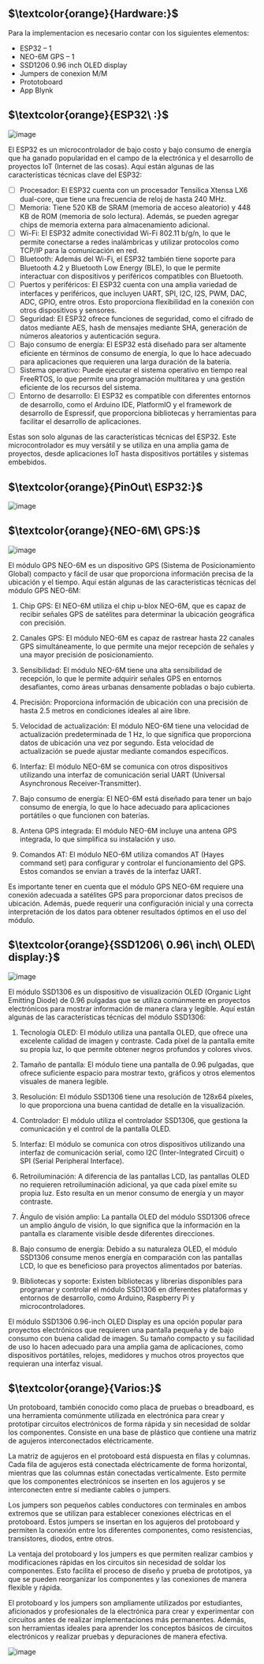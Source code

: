 ## $\textcolor{orange}{Hardware:}$

Para la implementacion es necesario contar con los siguientes elementos:

- ESP32 – 1
- NEO-6M GPS  – 1
- SSD1206 0.96 inch OLED display
- Jumpers de conexion M/M 
- Prototoboard
- App Blynk

## $\textcolor{orange}{ESP32\ :}$

![image](https://github.com/ISPC-TST-ARQUITECTURA-Y-CONECTIVIDAD/tareafinal-grupo-7/assets/46485082/1d508469-7037-4e32-be27-a9b08d579210)

El ESP32 es un microcontrolador de bajo costo y bajo consumo de energía que ha ganado popularidad en el campo de la electrónica y el desarrollo de proyectos IoT (Internet de las cosas). Aquí están algunas de las características técnicas clave del ESP32:

- [ ] Procesador:
      El ESP32 cuenta con un procesador Tensilica Xtensa LX6 dual-core, que tiene una frecuencia de reloj de hasta 240 MHz.
- [ ] Memoria:
       Tiene 520 KB de SRAM (memoria de acceso aleatorio) y 448 KB de ROM (memoria de solo lectura). Además, se pueden agregar chips de memoria externa para almacenamiento adicional.
- [ ] Wi-Fi:
      El ESP32 admite conectividad Wi-Fi 802.11 b/g/n, lo que le permite conectarse a redes inalámbricas y utilizar protocolos como TCP/IP para la comunicación en red.
- [ ] Bluetooth:
      Además del Wi-Fi, el ESP32 también tiene soporte para Bluetooth 4.2 y Bluetooth Low Energy (BLE), lo que le permite interactuar con dispositivos y periféricos compatibles con Bluetooth.
- [ ] Puertos y periféricos:
      El ESP32 cuenta con una amplia variedad de interfaces y periféricos, que incluyen UART, SPI, I2C, I2S, PWM, DAC, ADC, GPIO, entre otros. Esto proporciona flexibilidad en la conexión con otros dispositivos y sensores.
- [ ] Seguridad:
      El ESP32 ofrece funciones de seguridad, como el cifrado de datos mediante AES, hash de mensajes mediante SHA, generación de números aleatorios y autenticación segura.
- [ ] Bajo consumo de energía:
      El ESP32 está diseñado para ser altamente eficiente en términos de consumo de energía, lo que lo hace adecuado para aplicaciones que requieren una larga duración de la batería.
- [ ] Sistema operativo:
      Puede ejecutar el sistema operativo en tiempo real FreeRTOS, lo que permite una programación multitarea y una gestión eficiente de los recursos del sistema.
- [ ] Entorno de desarrollo:
      El ESP32 es compatible con diferentes entornos de desarrollo, como el Arduino IDE, PlatformIO y el framework de desarrollo de Espressif, que proporciona bibliotecas y herramientas para facilitar el desarrollo de aplicaciones.

Estas son solo algunas de las características técnicas del ESP32. Este microcontrolador es muy versátil y se utiliza en una amplia gama de proyectos, desde aplicaciones IoT hasta dispositivos portátiles y sistemas embebidos.



## $\textcolor{orange}{PinOut\ ESP32:}$

![image](https://github.com/ISPC-TST-ARQUITECTURA-Y-CONECTIVIDAD/tareafinal-grupo-7/assets/46485082/493b507b-d568-4ca0-bac7-ba7af67bad54)


## $\textcolor{orange}{NEO-6M\ GPS:}$

![image](https://github.com/ISPC-TST-ARQUITECTURA-Y-CONECTIVIDAD/tareafinal-grupo-7/assets/46485082/b9ec99f9-bdda-4cc6-bcb6-82e269ac4372)

El módulo GPS NEO-6M es un dispositivo GPS (Sistema de Posicionamiento Global) compacto y fácil de usar que proporciona información precisa de la ubicación y el tiempo. Aquí están algunas de las características técnicas del módulo GPS NEO-6M:

1. Chip GPS: El NEO-6M utiliza el chip u-blox NEO-6M, que es capaz de recibir señales GPS de satélites para determinar la ubicación geográfica con precisión.

2. Canales GPS: El módulo NEO-6M es capaz de rastrear hasta 22 canales GPS simultáneamente, lo que permite una mejor recepción de señales y una mayor precisión de posicionamiento.

3. Sensibilidad: El módulo NEO-6M tiene una alta sensibilidad de recepción, lo que le permite adquirir señales GPS en entornos desafiantes, como áreas urbanas densamente pobladas o bajo cubierta.

4. Precisión: Proporciona información de ubicación con una precisión de hasta 2.5 metros en condiciones ideales al aire libre.

5. Velocidad de actualización: El módulo NEO-6M tiene una velocidad de actualización predeterminada de 1 Hz, lo que significa que proporciona datos de ubicación una vez por segundo. Esta velocidad de actualización se puede ajustar mediante comandos específicos.

6. Interfaz: El módulo NEO-6M se comunica con otros dispositivos utilizando una interfaz de comunicación serial UART (Universal Asynchronous Receiver-Transmitter).

7. Bajo consumo de energía: El NEO-6M está diseñado para tener un bajo consumo de energía, lo que lo hace adecuado para aplicaciones portátiles o que funcionen con baterías.

8. Antena GPS integrada: El módulo NEO-6M incluye una antena GPS integrada, lo que simplifica su instalación y uso.

9. Comandos AT: El módulo NEO-6M utiliza comandos AT (Hayes command set) para configurar y controlar el funcionamiento del GPS. Estos comandos se envían a través de la interfaz UART.

Es importante tener en cuenta que el módulo GPS NEO-6M requiere una conexión adecuada a satélites GPS para proporcionar datos precisos de ubicación. Además, puede requerir una configuración inicial y una correcta interpretación de los datos para obtener resultados óptimos en el uso del módulo.




## $\textcolor{orange}{SSD1206\ 0.96\ inch\ OLED\ display:}$


![image](https://github.com/ISPC-TST-ARQUITECTURA-Y-CONECTIVIDAD/tareafinal-grupo-7/assets/46485082/60ce3887-5f1e-4f44-be47-6e880ff925d4)

El módulo SSD1306 es un dispositivo de visualización OLED (Organic Light Emitting Diode) de 0.96 pulgadas que se utiliza comúnmente en proyectos electrónicos para mostrar información de manera clara y legible. Aquí están algunas de las características técnicas del módulo SSD1306:

1. Tecnología OLED: El módulo utiliza una pantalla OLED, que ofrece una excelente calidad de imagen y contraste. Cada píxel de la pantalla emite su propia luz, lo que permite obtener negros profundos y colores vivos.

2. Tamaño de pantalla: El módulo tiene una pantalla de 0.96 pulgadas, que ofrece suficiente espacio para mostrar texto, gráficos y otros elementos visuales de manera legible.

3. Resolución: El módulo SSD1306 tiene una resolución de 128x64 píxeles, lo que proporciona una buena cantidad de detalle en la visualización.

4. Controlador: El módulo utiliza el controlador SSD1306, que gestiona la comunicación y el control de la pantalla OLED.

5. Interfaz: El módulo se comunica con otros dispositivos utilizando una interfaz de comunicación serial, como I2C (Inter-Integrated Circuit) o SPI (Serial Peripheral Interface).

6. Retroiluminación: A diferencia de las pantallas LCD, las pantallas OLED no requieren retroiluminación adicional, ya que cada píxel emite su propia luz. Esto resulta en un menor consumo de energía y un mayor contraste.

7. Ángulo de visión amplio: La pantalla OLED del módulo SSD1306 ofrece un amplio ángulo de visión, lo que significa que la información en la pantalla es claramente visible desde diferentes direcciones.

8. Bajo consumo de energía: Debido a su naturaleza OLED, el módulo SSD1306 consume menos energía en comparación con las pantallas LCD, lo que es beneficioso para proyectos alimentados por baterías.

9. Bibliotecas y soporte: Existen bibliotecas y librerías disponibles para programar y controlar el módulo SSD1306 en diferentes plataformas y entornos de desarrollo, como Arduino, Raspberry Pi y microcontroladores.

El módulo SSD1306 0.96-inch OLED Display es una opción popular para proyectos electrónicos que requieren una pantalla pequeña y de bajo consumo con buena calidad de imagen. Su tamaño compacto y su facilidad de uso lo hacen adecuado para una amplia gama de aplicaciones, como dispositivos portátiles, relojes, medidores y muchos otros proyectos que requieran una interfaz visual.


## $\textcolor{orange}{Varios:}$


Un protoboard, también conocido como placa de pruebas o breadboard, es una herramienta comúnmente utilizada en electrónica para crear y prototipar circuitos electrónicos de forma rápida y sin necesidad de soldar los componentes. Consiste en una base de plástico que contiene una matriz de agujeros interconectados eléctricamente.

La matriz de agujeros en el protoboard está dispuesta en filas y columnas. Cada fila de agujeros está conectada eléctricamente de forma horizontal, mientras que las columnas están conectadas verticalmente. Esto permite que los componentes electrónicos se inserten en los agujeros y se interconecten entre sí mediante cables o jumpers.

Los jumpers son pequeños cables conductores con terminales en ambos extremos que se utilizan para establecer conexiones eléctricas en el protoboard. Estos jumpers se insertan en los agujeros del protoboard y permiten la conexión entre los diferentes componentes, como resistencias, transistores, diodos, entre otros.

La ventaja del protoboard y los jumpers es que permiten realizar cambios y modificaciones rápidas en los circuitos sin necesidad de soldar los componentes. Esto facilita el proceso de diseño y prueba de prototipos, ya que se pueden reorganizar los componentes y las conexiones de manera flexible y rápida.

El protoboard y los jumpers son ampliamente utilizados por estudiantes, aficionados y profesionales de la electrónica para crear y experimentar con circuitos antes de realizar implementaciones más permanentes. Además, son herramientas ideales para aprender los conceptos básicos de circuitos electrónicos y realizar pruebas y depuraciones de manera efectiva.

![image](https://github.com/ISPC-TST-ARQUITECTURA-Y-CONECTIVIDAD/tarea7-grupo-7/assets/46485082/0955a03a-db81-4c7f-8938-6a222c2aed72)


